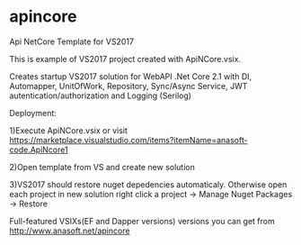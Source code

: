 # apincore
Api NetCore Template for VS2017

This is example of VS2017 project created with ApiNCore.vsix.

Creates startup VS2017 solution for WebAPI .Net Core 2.1 with DI, Automapper, UnitOfWork, Repository, Sync/Async Service, JWT autentication/authorization and Logging (Serilog)

Deployment:

1)Execute ApiNCore.vsix or visit https://marketplace.visualstudio.com/items?itemName=anasoft-code.ApiNcore1

2)Open template from VS and create new solution

3)VS2017 should restore nuget depedencies automaticaly. Otherwise open each project in new solution right click a project -> Manage Nuget Packages -> Restore

Full-featured VSIXs(EF and Dapper versions) versions you can get from http://www.anasoft.net/apincore
